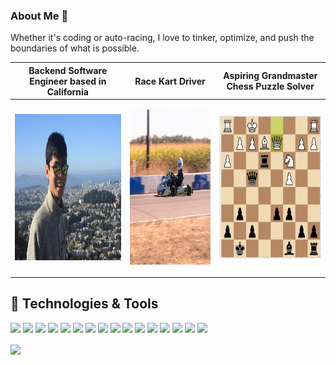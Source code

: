### About Me 👋

<!--
**zhangj150/zhangj150** is a ✨ _special_ ✨ repository because its `README.md` (this file) appears on your GitHub profile.

Here are some ideas to get you started:

- 🔭 I’m currently working on ...
- 🌱 I’m currently learning ...
- 👯 I’m looking to collaborate on ...
- 🤔 I’m looking for help with ...
- 💬 Ask me about ...
- 📫 How to reach me: ...
- 😄 Pronouns: ...
- ⚡ Fun fact: ...
-->

Whether it's coding or auto-racing, I love to tinker, optimize, and push the boundaries of what is possible.

| Backend Software Engineer based in California | Race Kart Driver  | Aspiring Grandmaster Chess Puzzle Solver  |
|---|---|---|
|  <p align="center"> <img src="https://github.com/zhangj150/zhangj150/blob/master/picOfMETwinPeaks.JPG" width="357.5" height="234.375"/></p> | <p align="center"><img src="https://github.com/zhangj150/zhangj150/blob/master/instaMaterial2.jpg" width="290" height="247.5"/></p>  | <p align="center"><a href="https://lichess.org/@/zhangj150"><img src="https://github.com/zhangj150/zhangj150/blob/master/chessuzzles.PNG" width="270" height="227.5"/></a></p> |


## 🔧 Technologies & Tools
![](https://img.shields.io/badge/OS-Linux-informational?style=flat&logo=linux&logoColor=white&color=2bbc8a)
![](https://img.shields.io/badge/Editor-IntelliJ_IDEA-informational?style=flat&logo=intellij-idea&logoColor=white&color=2bbc8a)
![](https://img.shields.io/badge/Editor-PyCharm-informational?style=flat&logo=intellij-idea&logoColor=white&color=2bbc8a)
![](https://img.shields.io/badge/Code-Python-informational?style=flat&logo=python&logoColor=white&color=2bbc8a)
![](https://img.shields.io/badge/Code-Java-informational?style=flat&logo=javascript&logoColor=white&color=2bbc8a)
![](https://img.shields.io/badge/Code-Scala-informational?style=flat&logo=go&logoColor=white&color=2bbc8a)
![](https://img.shields.io/badge/Code-SQL-informational?style=flat&logo=cmake&logoColor=white&color=2bbc8a)
![](https://img.shields.io/badge/Code-PyTorch-informational?style=flat&logo=vue.js&logoColor=white&color=2bbc8a)
![](https://img.shields.io/badge/Shell-Bash-informational?style=flat&logo=gnu-bash&logoColor=white&color=2bbc8a)
![](https://img.shields.io/badge/Tools-Espresso-informational?style=flat&logo=docker&logoColor=white&color=2bbc8a)
![](https://img.shields.io/badge/Tools-Oracle-informational?style=flat&logo=kubernetes&logoColor=white&color=2bbc8a)
![](https://img.shields.io/badge/Tools-Hadoop-informational?style=flat&logo=red-hat-open-shift&logoColor=white&color=2bbc8a)
![](https://img.shields.io/badge/Tools-Azkaban-informational?style=flat&logo=red-hat-open-shift&logoColor=white&color=2bbc8a)
![](https://img.shields.io/badge/Tools-Kafka-informational?style=flat&logo=red-hat-open-shift&logoColor=white&color=2bbc8a)
![](https://img.shields.io/badge/Tools-MapReduce-informational?style=flat&logo=red-hat-open-shift&logoColor=white&color=2bbc8a)
![](https://img.shields.io/badge/Tools-Spark-informational?style=flat&logo=red-hat-open-shift&logoColor=white&color=2bbc8a)

<img align="center" src="https://github-readme-stats.vercel.app/api/top-langs/?username=zhangj150&theme=blue-green&layout=compact" />



